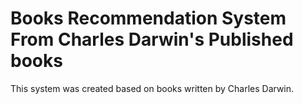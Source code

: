 # Books Recommendation System From Charles Darwin's Published books
This system was created based on books written by Charles Darwin.
